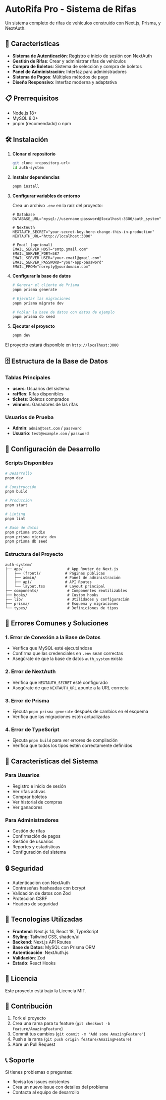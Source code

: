 # AutoRifa Pro - Sistema de Rifas

Un sistema completo de rifas de vehículos construido con Next.js, Prisma, y NextAuth.

## 🚀 Características

- **Sistema de Autenticación**: Registro e inicio de sesión con NextAuth
- **Gestión de Rifas**: Crear y administrar rifas de vehículos
- **Compra de Boletos**: Sistema de selección y compra de boletos
- **Panel de Administración**: Interfaz para administradores
- **Sistema de Pagos**: Múltiples métodos de pago
- **Diseño Responsivo**: Interfaz moderna y adaptativa

## 📋 Prerrequisitos

- Node.js 18+
- MySQL 8.0+
- pnpm (recomendado) o npm

## 🛠️ Instalación

1. **Clonar el repositorio**

   ```bash
   git clone <repository-url>
   cd auth-system
   ```

2. **Instalar dependencias**

   ```bash
   pnpm install
   ```

3. **Configurar variables de entorno**

   Crea un archivo `.env` en la raíz del proyecto:

   ```env
   # Database
   DATABASE_URL="mysql://username:password@localhost:3306/auth_system"

   # NextAuth
   NEXTAUTH_SECRET="your-secret-key-here-change-this-in-production"
   NEXTAUTH_URL="http://localhost:3000"

   # Email (opcional)
   EMAIL_SERVER_HOST="smtp.gmail.com"
   EMAIL_SERVER_PORT=587
   EMAIL_SERVER_USER="your-email@gmail.com"
   EMAIL_SERVER_PASSWORD="your-app-password"
   EMAIL_FROM="noreply@yourdomain.com"
   ```

4. **Configurar la base de datos**

   ```bash
   # Generar el cliente de Prisma
   pnpm prisma generate

   # Ejecutar las migraciones
   pnpm prisma migrate dev

   # Poblar la base de datos con datos de ejemplo
   pnpm prisma db seed
   ```

5. **Ejecutar el proyecto**
   ```bash
   pnpm dev
   ```

El proyecto estará disponible en `http://localhost:3000`

## 🗄️ Estructura de la Base de Datos

### Tablas Principales

- **users**: Usuarios del sistema
- **raffles**: Rifas disponibles
- **tickets**: Boletos comprados
- **winners**: Ganadores de las rifas

### Usuarios de Prueba

- **Admin**: `admin@test.com` / `password`
- **Usuario**: `test@example.com` / `password`

## 🔧 Configuración de Desarrollo

### Scripts Disponibles

```bash
# Desarrollo
pnpm dev

# Construcción
pnpm build

# Producción
pnpm start

# Linting
pnpm lint

# Base de datos
pnpm prisma studio
pnpm prisma migrate dev
pnpm prisma db seed
```

### Estructura del Proyecto

```
auth-system/
├── app/                    # App Router de Next.js
│   ├── (front)/           # Páginas públicas
│   ├── admin/             # Panel de administración
│   ├── api/               # API Routes
│   └── layout.tsx         # Layout principal
├── components/             # Componentes reutilizables
├── hooks/                  # Custom hooks
├── lib/                    # Utilidades y configuración
├── prisma/                 # Esquema y migraciones
└── types/                  # Definiciones de tipos
```

## 🚨 Errores Comunes y Soluciones

### 1. Error de Conexión a la Base de Datos

- Verifica que MySQL esté ejecutándose
- Confirma que las credenciales en `.env` sean correctas
- Asegúrate de que la base de datos `auth_system` exista

### 2. Error de NextAuth

- Verifica que `NEXTAUTH_SECRET` esté configurado
- Asegúrate de que `NEXTAUTH_URL` apunte a la URL correcta

### 3. Error de Prisma

- Ejecuta `pnpm prisma generate` después de cambios en el esquema
- Verifica que las migraciones estén actualizadas

### 4. Error de TypeScript

- Ejecuta `pnpm build` para ver errores de compilación
- Verifica que todos los tipos estén correctamente definidos

## 📱 Características del Sistema

### Para Usuarios

- Registro e inicio de sesión
- Ver rifas activas
- Comprar boletos
- Ver historial de compras
- Ver ganadores

### Para Administradores

- Gestión de rifas
- Confirmación de pagos
- Gestión de usuarios
- Reportes y estadísticas
- Configuración del sistema

## 🔒 Seguridad

- Autenticación con NextAuth
- Contraseñas hasheadas con bcrypt
- Validación de datos con Zod
- Protección CSRF
- Headers de seguridad

## 🎨 Tecnologías Utilizadas

- **Frontend**: Next.js 14, React 18, TypeScript
- **Styling**: Tailwind CSS, shadcn/ui
- **Backend**: Next.js API Routes
- **Base de Datos**: MySQL con Prisma ORM
- **Autenticación**: NextAuth.js
- **Validación**: Zod
- **Estado**: React Hooks

## 📄 Licencia

Este proyecto está bajo la Licencia MIT.

## 🤝 Contribución

1. Fork el proyecto
2. Crea una rama para tu feature (`git checkout -b feature/AmazingFeature`)
3. Commit tus cambios (`git commit -m 'Add some AmazingFeature'`)
4. Push a la rama (`git push origin feature/AmazingFeature`)
5. Abre un Pull Request

## 📞 Soporte

Si tienes problemas o preguntas:

- Revisa los issues existentes
- Crea un nuevo issue con detalles del problema
- Contacta al equipo de desarrollo
